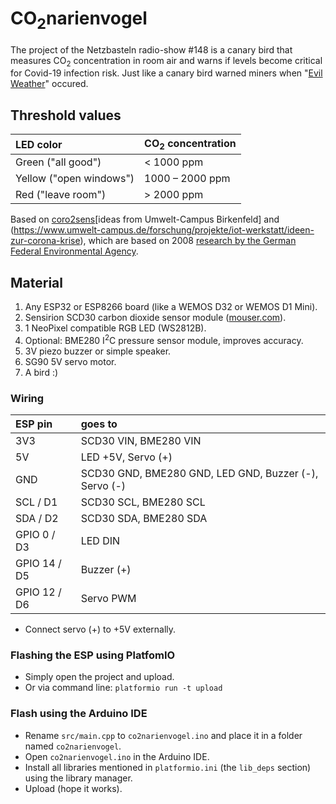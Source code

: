 # CO<sub>2</sub>narienvogel

The project of the Netzbasteln radio-show #148 is a canary bird that measures CO<sub>2</sub> concentration in room air and warns if levels become critical for Covid-19 infection risk. Just like a canary bird warned miners when "[Evil Weather](https://de.wikipedia.org/wiki/B%C3%B6se_Wetter)" occured.

## Threshold values
| LED color                 |CO<sub>2</sub> concentration |
|:--------------------------|:----------------------------|
| Green ("all good")        | < 1000 ppm                  |
| Yellow ("open windows")   | 1000 – 2000 ppm             |
| Red ("leave room")        | \> 2000 ppm                 |

Based on [coro2sens](https://github.com/kmetz/coro2sens)[ideas from Umwelt-Campus Birkenfeld] and (https://www.umwelt-campus.de/forschung/projekte/iot-werkstatt/ideen-zur-corona-krise), which are based on 2008 [research by the German Federal Environmental Agency](https://www.umweltbundesamt.de/sites/default/files/medien/pdfs/kohlendioxid_2008.pdf).


## Material
1. Any ESP32 or ESP8266 board (like a WEMOS D32 or WEMOS D1 Mini).
1. Sensirion SCD30 carbon dioxide sensor module ([mouser.com](https://mouser.com/ProductDetail/Sensirion/SCD30?qs=rrS6PyfT74fdywu4FxpYjQ==)).
1. 1 NeoPixel compatible RGB LED (WS2812B). 
1. Optional: BME280 I<sup>2</sup>C pressure sensor module, improves accuracy.   
1. 3V piezo buzzer or simple speaker.
1. SG90 5V servo motor.
1. A bird :)


### Wiring

| ESP pin      | goes to                                               |
|:-------------|:------------------------------------------------------|
| 3V3          | SCD30 VIN, BME280 VIN                                 |
| 5V           | LED +5V, Servo (+)                                    |
| GND          | SCD30 GND, BME280 GND, LED GND, Buzzer (-), Servo (-) |
| SCL / D1     | SCD30 SCL, BME280 SCL                                 |
| SDA / D2     | SCD30 SDA, BME280 SDA                                 |
| GPIO 0 / D3  | LED DIN                                               |
| GPIO 14 / D5 | Buzzer (+)                                            |
| GPIO 12 / D6 | Servo PWM                                             |

- Connect servo (+) to +5V externally.


### Flashing the ESP using PlatfomIO
- Simply open the project and upload.
- Or via command line: `platformio run -t upload`

### Flash using the Arduino IDE
- Rename `src/main.cpp` to `co2narienvogel.ino` and place it in a folder named `co2narienvogel`.
- Open `co2narienvogel.ino` in the Arduino IDE.
- Install all libraries mentioned in `platformio.ini` (the `lib_deps` section) using the library manager.
- Upload (hope it works).
